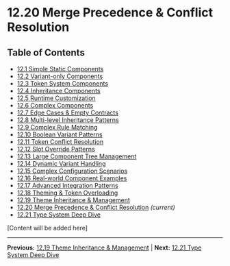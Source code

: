 # 12.20 Merge Precedence & Conflict Resolution

## Table of Contents
- [12.1 Simple Static Components](./12.1-simple-static-components.md)
- [12.2 Variant-only Components](./12.2-variant-only-components.md)
- [12.3 Token System Components](./12.3-token-system-components.md)
- [12.4 Inheritance Components](./12.4-inheritance-components.md)
- [12.5 Runtime Customization](./12.5-runtime-customization.md)
- [12.6 Complex Components](./12.6-complex-components.md)
- [12.7 Edge Cases & Empty Contracts](./12.7-edge-cases-empty-contracts.md)
- [12.8 Multi-level Inheritance Patterns](./12.8-multi-level-inheritance-patterns.md)
- [12.9 Complex Rule Matching](./12.9-complex-rule-matching.md)
- [12.10 Boolean Variant Patterns](./12.10-boolean-variant-patterns.md)
- [12.11 Token Conflict Resolution](./12.11-token-conflict-resolution.md)
- [12.12 Slot Override Patterns](./12.12-slot-override-patterns.md)
- [12.13 Large Component Tree Management](./12.13-large-component-tree-management.md)
- [12.14 Dynamic Variant Handling](./12.14-dynamic-variant-handling.md)
- [12.15 Complex Configuration Scenarios](./12.15-complex-configuration-scenarios.md)
- [12.16 Real-world Component Examples](./12.16-real-world-component-examples.md)
- [12.17 Advanced Integration Patterns](./12.17-advanced-integration-patterns.md)
- [12.18 Theming & Token Overloading](./12.18-theming-token-overloading.md)
- [12.19 Theme Inheritance & Management](./12.19-theme-inheritance-management.md)
- [12.20 Merge Precedence & Conflict Resolution](./12.20-merge-precedence-conflict-resolution.md) *(current)*
- [12.21 Type System Deep Dive](./12.21-type-system-deep-dive.md)

[Content will be added here]

---

**Previous:** [12.19 Theme Inheritance & Management](./12.19-theme-inheritance-management.md) | **Next:** [12.21 Type System Deep Dive](./12.21-type-system-deep-dive.md)
